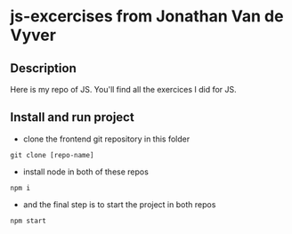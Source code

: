 # js-excercises from Jonathan Van de Vyver

## Description
Here is my repo of JS. You'll find all the exercices I did for JS.

## Install and run project
- clone the frontend git repository in this folder
```shell
git clone [repo-name]
```
- install node in both of these repos
```shell
npm i
```
- and the final step is to start the project in both repos
```shell
npm start
```
